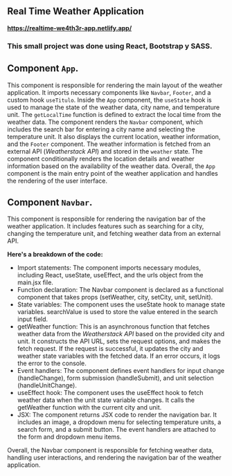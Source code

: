 ## Real Time Weather Application
**https://realtime-we4th3r-app.netlify.app/**

### This small project was done using React, Bootstrap y SASS. 

## Component `App`. 
This component is responsible for rendering the main layout of the weather application. It imports necessary components like `Navbar`, `Footer`, and a custom hook `useTitulo`.
Inside the `App` component, the `useState` hook is used to manage the state of the weather data, city name, and temperature unit. The `getLocalTime` function is defined to extract the local time from the weather data.
The component renders the `Navbar` component, which includes the search bar for entering a city name and selecting the temperature unit. It also displays the current location, weather information, and the `Footer` component.
The weather information is fetched from an external API (*Weatherstack API*) and stored in the `weather` state. The component conditionally renders the location details and weather information based on the availability of the weather data.
Overall, the `App` component is the main entry point of the weather application and handles the rendering of the user interface.

## Component `Navbar`.
This component is responsible for rendering the navigation bar of the weather application. It includes features such as searching for a city, changing the temperature unit, and fetching weather data from an external API.

**Here's a breakdown of the code:**
* Import statements: The component imports necessary modules, including React, useState, useEffect, and the urls object from the main.jsx file.
* Function declaration: The Navbar component is declared as a functional component that takes props (setWeather, city, setCity, unit, setUnit).
* State variables: The component uses the useState hook to manage state variables. searchValue is used to store the value entered in the search input field.
* getWeather function: This is an asynchronous function that fetches weather data from the *Weatherstack API* based on the provided city and unit. It constructs the API URL, sets the request options, and makes the fetch request. If the request is successful, it updates the city and weather state variables with the fetched data. If an error occurs, it logs the error to the console.
* Event handlers: The component defines event handlers for input change (handleChange), form submission (handleSubmit), and unit selection (handleUnitChange).
* useEffect hook: The component uses the useEffect hook to fetch weather data when the unit state variable changes. It calls the getWeather function with the current city and unit.
* JSX: The component returns JSX code to render the navigation bar. It includes an image, a dropdown menu for selecting temperature units, a search form, and a submit button. The event handlers are attached to the form and dropdown menu items.

Overall, the Navbar component is responsible for fetching weather data, handling user interactions, and rendering the navigation bar of the weather application.